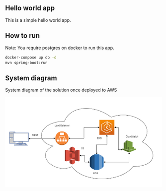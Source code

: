 ## Hello world app

This is a simple hello world app.

## How to run
Note: You require postgres on docker to run this app.

```bash
docker-compose up db -d
mvn spring-boot:run
```


## System diagram

System diagram of the solution once deployed to AWS

![System diagram](./images/system-diagram.png)